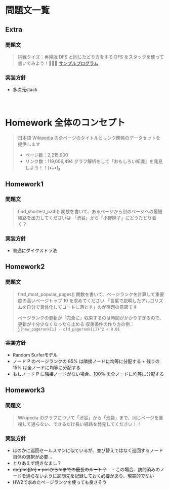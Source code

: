 # 問題文一覧

## Extra
### 問題文
> 挑戦クイズ：再帰版 DFS と同じたどり方をする DFS をスタックを使って書いてみよう！🤔🤔🤔
> [サンプルプログラム](https://github.com/xharaken/step2/blob/master/dfs.py)
### 実装方針
- 多次元stack

　  
# Homework 全体のコンセプト
> 日本語 Wikipedia の全ページのタイトルとリンク関係のデータセットを提供します
> - ページ数：2,215,900
> - リンク数：119,006,494
> グラフ解析をして「おもしろい知識」を発見しよう！！(*•̀ᴗ•́*)و

## Homework1
### 問題文
> find_shortest_path() 関数を書いて、あるページから別のページへの最短経路を出力してください😀
> 「渋谷」から「小野妹子」にどうたどり着く？
### 実装方針
- 普通にダイクストラ法

## Homework2
### 問題文
> find_most_popular_pages() 関数を書いて、ページランクを計算して重要度の高いページトップ 10 を求めてください
> 「言葉で説明したアルゴリズムを自分で具体化してコードに落とす」のが宿題の意図です
> 
> ページランクの更新が「完全に」収束するのは時間がかかりすぎるので、更新が十分少なくなったら止める
> 収束条件の作り方の例：
> `∑(new_pagerank[i] - old_pagerank[i])^2 < 0.01`
### 実装方針
- Random Surferモデル
- ノード P のページランクの 85% は隣接ノードに均等に分配する + 残りの 15% は全ノードに均等に分配する
- もしノード P に隣接ノードがない場合、100% を全ノードに均等に分配する

## Homework3
### 問題文
> Wikipedia のグラフについて「渋谷」から「池袋」まで、同じページを重複して通らない、できるだけ長い経路を発見してください！！
### 実装方針
- ほのかに巡回セールスマンに似ているが、並び替えではなく巡回するノード自体の選択が必要...
- とりあえず焼きなまし？
- ~~dp[pos][to] = posからtoまでの最長のルート？~~
　- この場合、訪問済みのノードを通らないように訪問先を記録しておく必要があり、現実的でない
- HW2で求めたページランクを使っても良さそう
